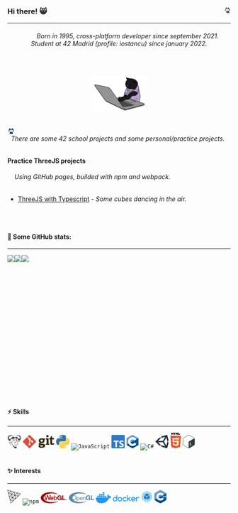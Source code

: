 ### Hi there! 😸 <img height="3%" width="3%" align="right" src="https://github.com/esettes/esettes/blob/main/src/gh-px.gif" />
* * *


<div align="center">
	<h6> &nbsp; &nbsp; &nbsp; &nbsp; &nbsp; Born in 1995, cross-platform developer since september 2021. Student at 42 Madrid (profile: iostancu) since january 2022.</h6>
</div>

<br>

<p align="center">
	<img height="80" src="https://github.com/esettes/esettes/blob/main/src/typing-kitty.gif" /> 
</p>

<br>

<img height="3.4%" width="3.4%" align="left" src="https://github.com/esettes/esettes/blob/main/src/mona-whisper.gif" />

###### &nbsp; There are some 42 school projects and some personal/practice projects. 


#### Practice ThreeJS projects 
###### &nbsp; &nbsp; Using GitHub pages, builded with npm and webpack.

- [ThreeJS with Typescript](https://esettes.github.io/webpack-threejs-pract/dist/client/) - _Some cubes dancing in the air._

<br><br>

#### :rocket: Some GitHub stats:

* * *

<p>
	<p align="center">
		<img align="left" height="320" src="https://github-readme-stats.vercel.app/api/top-langs/?username=esettes&langs_count=10&include_repo=FDF_42&exclude_repo=lights_and_materials-threejs-,unity_URP_shader-graph_pract&theme=tokyonight" />
		<div align="center">
			<img height="148" align="left" src="http://github-profile-summary-cards.vercel.app/api/cards/profile-details?username=esettes&theme=tokyonight" />
		</div>
	</p>
	<img height="89" align="left" src="https://github-profile-trophy.vercel.app/?username=esettes&rank=SSS,SS,S,AAA,AA,A,B,C,SECRET&no-frame=true&margin-w=5&theme=tokyonight"/>
</p>

<br><br><br><br><br><br><br><br><br><br><br><br><br><br><br><br><br><br><br>

#### :zap:  Skills

* * *

<div>
	<code><img title="GNU tools" height="30" src="https://github.com/esettes/esettes/blob/main/src/gnu.svg" /></code>
	<code><img title="Git" height="30" src="https://github.com/esettes/esettes/blob/main/src/git.svg" /></code>
  <code><img title="Python" height="30" src="https://github.com/esettes/esettes/blob/main/src/python.svg" /></code>
	<code><img title="JavaScript" height="30" src="https://user-images.githubusercontent.com/25181517/117447155-6a868a00-af3d-11eb-9cfe-245df15c9f3f.png" /></code>
	<code><img title="TypeScript" height="30" src="https://github.com/esettes/esettes/blob/main/src/typescript-icon.svg" /></code>
	<code><img title="C" height="30" src="https://github.com/esettes/esettes/blob/main/src/c.png" /></code>
	<code><img title="C#" height="30" src="https://user-images.githubusercontent.com/25181517/121405384-444d7300-c95d-11eb-959f-913020d3bf90.png" /></code>
	<code><img title="Unity" height="30" src="https://github.com/esettes/esettes/blob/main/src/unity.svg" /></code>
	<code><img title="HTML" height="35" src="https://github.com/esettes/esettes/blob/main/src/html-5.svg" /></code>
	<code><img title="bash" height="30" src="https://github.com/esettes/esettes/blob/main/src/bash-icon.svg" /></code>
</div>

<br>

#### :sparkles: Interests

* * *

<div align="bottom">
	<code><img title="ThreeJS" height="30" src="https://github.com/esettes/esettes/blob/main/src/threejs.svg" /></code>
	<code><img title="npm" height="35" src="https://user-images.githubusercontent.com/25181517/121401671-49102800-c959-11eb-9f6f-74d49a5e1774.png" /></code>
	<code><img title="WebGL" height="25" src="https://github.com/esettes/esettes/blob/main/src/WebGL_Logo.svg.png" /></code>
	<code><img title="OpenGL" height="25" src="https://github.com/esettes/esettes/blob/main/src/opengl.svg" /></code>
<code><img title="Docker" height="25" src="https://github.com/esettes/esettes/blob/main/src/docker.svg" /></code>
	<code><img title="WebPack" height="30" src="https://github.com/esettes/esettes/blob/main/src/webpack.svg" /></code>
	<code><img title="C++" height="30" src="https://github.com/esettes/esettes/blob/main/src/c-plusplus.svg" /></code>
</div>

<br>




<!--

- 🔭 I’m currently working on ...
- 🌱 I’m currently learning ...
- 👯 I’m looking to collaborate on ...
- 🤔 I’m looking for help with ...
- 💬 Ask me about ...
- 📫 How to reach me: ...
- 😄 Pronouns: ...
- ⚡ Fun fact: ...
-->
